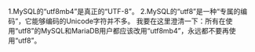 1.MySQL的“utf8mb4”是真正的“UTF-8”。
2.MySQL的“utf8”是一种“专属的编码”，它能够编码的Unicode字符并不多。
我要在这里澄清一下：所有在使用“utf8”的MySQL和MariaDB用户都应该改用“utf8mb4”，永远都不要再使用“utf8”。
